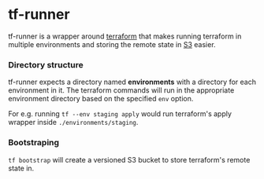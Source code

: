 # tf-runner

tf-runner is a wrapper around [terraform](https://www.terraform.io/) that makes running terraform in multiple environments and storing the remote state in [S3](https://www.terraform.io/docs/state/remote/s3.html) easier.

### Directory structure

tf-runner expects a directory named **environments** with a directory for each environment in it. The terraform commands will run in the appropriate environment directory based on the specified `env` option.

For e.g. running `tf --env staging apply` would run terraform's apply wrapper inside `./environments/staging`.

### Bootstraping

`tf bootstrap` will create a versioned S3 bucket to store terraform's remote state in.
